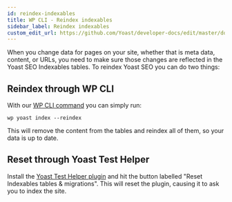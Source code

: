 ```yaml
---
id: reindex-indexables
title: WP CLI - Reindex indexables
sidebar_label: Reindex indexables
custom_edit_url: https://github.com/Yoast/developer-docs/edit/master/docs/features/wp-cli/reindex-indexables.md
---
```


When you change data for pages on your site, whether that is meta data, content, or URLs, you need to make sure those changes are reflected in the Yoast SEO Indexables tables. To reindex Yoast SEO you can do two things:

## Reindex through WP CLI

With our [WP CLI command](../customization/yoast-seo/indexables-cli.md) you can simply run:

```shell script
wp yoast index --reindex
```

This will remove the content from the tables and reindex all of them, so your data is up to date.

## Reset through Yoast Test Helper

Install the [Yoast Test Helper plugin](https://wordpress.org/plugins/yoast-test-helper/) and hit the button labelled "Reset Indexables tables & migrations". This will reset the plugin, causing it to ask you to index the site.

